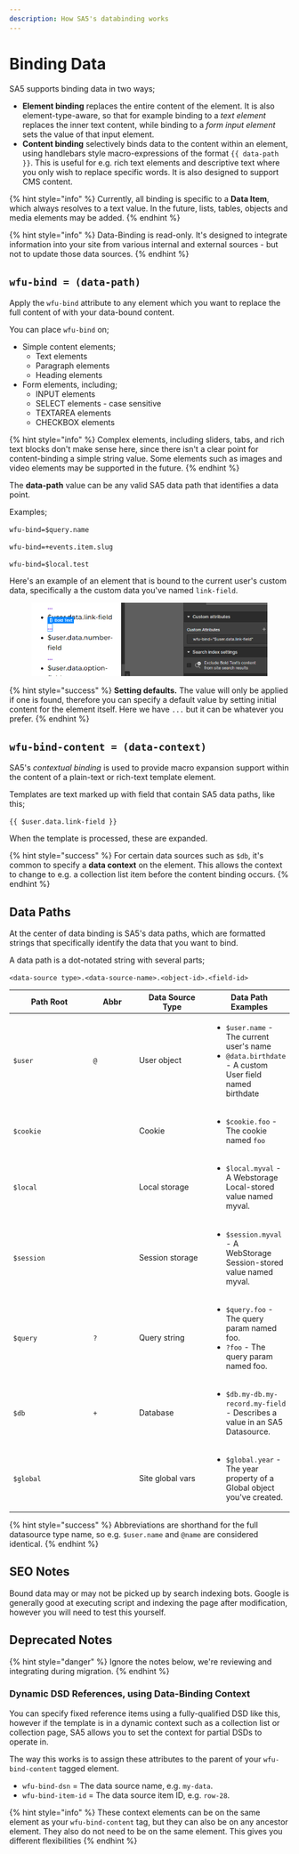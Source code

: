 ```yaml
---
description: How SA5's databinding works
---
```


# Binding Data

SA5 supports binding data in two ways;&#x20;

* **Element binding** replaces the entire content of the element. It is also element-type-aware, so that for example binding to a _text element_ replaces the inner text content, while binding to a _form input element_ sets the value of that input element.&#x20;
* **Content binding** selectively binds data to the content within an element, using handlebars style macro-expressions of the format `{{ data-path }}`. This is useful for e.g. rich text elements and descriptive text where you only wish to replace specific words. It is also designed to support CMS content.   &#x20;

{% hint style="info" %}
Currently, all binding is specific to a **Data Item**, which always resolves to a text value. In the future, lists, tables, objects and media elements may be added. &#x20;
{% endhint %}

{% hint style="info" %}
Data-Binding is read-only. It's designed to integrate information into your site from various internal and external sources - but not to update those data sources.
{% endhint %}

## `wfu-bind = (data-path)`

Apply the `wfu-bind` attribute to any element which you want to replace the full content of with your data-bound content.&#x20;

You can place `wfu-bind` on;

* Simple content elements;
  * Text elements&#x20;
  * Paragraph elements
  * Heading elements&#x20;
* Form elements, including;
  * INPUT elements
  * SELECT elements - case sensitive&#x20;
  * TEXTAREA elements
  * CHECKBOX elements

{% hint style="info" %}
Complex elements, including sliders, tabs, and rich text blocks don't make sense here, since there isn't a clear point for content-binding a simple string value. Some elements such as images and video elements may be supported in the future.&#x20;
{% endhint %}

The **data-path** value can be any valid SA5 data path that identifies a data point.&#x20;

Examples;

`wfu-bind=$query.name`

`wfu-bind=+events.item.slug`

`wfu-bind=$local.test`

Here's an example of an element that is bound to the current user's custom data, specifically a the custom data you've named `link-field`.&#x20;

<figure><img src="../../.gitbook/assets/image (20).png" alt=""><figcaption></figcaption></figure>

{% hint style="success" %}
**Setting defaults.** The value will only be applied if one is found, therefore you can specify a default value by setting initial content for the element itself. Here we have `...` but it can be whatever you prefer.
{% endhint %}

## `wfu-bind-content = (data-context)`

SA5's _contextual binding_ is used to provide macro expansion support within the content of a plain-text or rich-text template element.

Templates are text marked up with field that contain SA5 data paths, like this;&#x20;

`{{ $user.data.link-field }}`

When the template is processed, these are expanded.&#x20;

{% hint style="success" %}
For certain data sources such as `$db`, it's common to specify a **data context** on the element. This allows the context to change to e.g. a collection list item before the content binding occurs.&#x20;
{% endhint %}

## Data Paths

At the center of data binding is SA5's data paths, which are formatted strings that specifically identify the data that you want to bind.&#x20;

A data path is a dot-notated string with several parts;

`<data-source type>.<data-source-name>.<object-id>.<field-id>`

<table><thead><tr><th width="196.33333333333331">Path Root</th><th width="100">Abbr</th><th width="170">Data Source Type</th><th>Data Path Examples</th></tr></thead><tbody><tr><td><code>$user</code></td><td><code>@</code></td><td>User object</td><td><ul><li><code>$user.name</code> - The current user's name</li><li><code>@data.birthdate</code> - A custom User field named birthdate</li></ul></td></tr><tr><td><code>$cookie</code></td><td></td><td>Cookie</td><td><ul><li><code>$cookie.foo</code> - The cookie named <code>foo</code></li></ul></td></tr><tr><td><code>$local</code></td><td></td><td>Local storage</td><td><ul><li><code>$local.myval</code> - A Webstorage Local-stored value named myval.</li></ul></td></tr><tr><td><code>$session</code></td><td></td><td>Session storage</td><td><ul><li><code>$session.myval</code> - A WebStorage Session-stored value named myval.</li></ul></td></tr><tr><td><code>$query</code></td><td><code>?</code></td><td>Query string </td><td><ul><li><code>$query.foo</code> - The query param named foo.</li><li><code>?foo</code> - The query param named foo.</li></ul></td></tr><tr><td><code>$db</code></td><td><code>+</code></td><td>Database</td><td><ul><li><code>$db.my-db.my-record.my-field</code> - Describes a value in an SA5 Datasource. </li></ul></td></tr><tr><td><code>$global</code></td><td></td><td>Site global vars</td><td><ul><li><code>$global.year</code> - The year property of a Global object you've created.</li></ul></td></tr></tbody></table>

{% hint style="success" %}
Abbreviations are shorthand for the full datasource type name, so e.g. `$user.name` and `@name` are considered identical.&#x20;
{% endhint %}

## SEO Notes

Bound data may or may not be picked up by search indexing bots. Google is generally good at executing script and indexing the page after modification, however you will need to test this yourself. &#x20;

## Deprecated Notes

{% hint style="danger" %}
Ignore the notes below, we're reviewing and integrating during migration.
{% endhint %}

### Dynamic DSD References, using Data-Binding Context

You can specify fixed reference items using a fully-qualified DSD like this, however if the template is in a dynamic context such as a collection list or collection page, SA5 allows you to set the context for partial DSDs to operate in.&#x20;

The way this works is to assign these attributes to the parent of your `wfu-bind-content` tagged element.

* `wfu-bind-dsn` = The data source name, e.g. `my-data`.&#x20;
* `wfu-bind-item-id` = The data source item ID, e.g. `row-28`.&#x20;

{% hint style="info" %}
These context elements can be on the same element as your `wfu-bind-content` tag, but they can also be on any ancestor element. They also do not need to be on the same element. This gives you different flexibilities&#x20;
{% endhint %}












